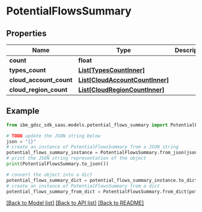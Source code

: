 # PotentialFlowsSummary


## Properties

Name | Type | Description | Notes
------------ | ------------- | ------------- | -------------
**count** | **float** |  | 
**types_count** | [**List[TypesCountInner]**](TypesCountInner.md) |  | 
**cloud_account_count** | [**List[CloudAccountCountInner]**](CloudAccountCountInner.md) |  | 
**cloud_region_count** | [**List[CloudRegionCountInner]**](CloudRegionCountInner.md) |  | 

## Example

```python
from ibm_gdsc_sdk_saas.models.potential_flows_summary import PotentialFlowsSummary

# TODO update the JSON string below
json = "{}"
# create an instance of PotentialFlowsSummary from a JSON string
potential_flows_summary_instance = PotentialFlowsSummary.from_json(json)
# print the JSON string representation of the object
print(PotentialFlowsSummary.to_json())

# convert the object into a dict
potential_flows_summary_dict = potential_flows_summary_instance.to_dict()
# create an instance of PotentialFlowsSummary from a dict
potential_flows_summary_from_dict = PotentialFlowsSummary.from_dict(potential_flows_summary_dict)
```
[[Back to Model list]](../README.md#documentation-for-models) [[Back to API list]](../README.md#documentation-for-api-endpoints) [[Back to README]](../README.md)


